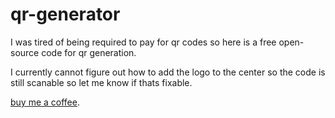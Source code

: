 # qr-generator
I was tired of being required to pay for qr codes so here is a free open-source code for qr generation.

I currently cannot figure out how to add the logo to the center so the code is still scanable so let me know if thats fixable.

[buy me a coffee](https://cash.app/$DanielHicks06).
